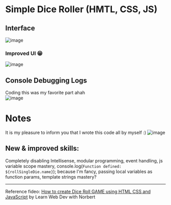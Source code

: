 # Simple Dice Roller (HMTL, CSS, JS)
## Interface
![image](https://github.com/user-attachments/assets/8b70a12a-c407-4013-9885-d2767bfbd30e)
### Improved UI :grin:
![image](https://github.com/user-attachments/assets/26c32c27-bd40-4192-9bd7-d664c441d507)

## Console Debugging Logs
Coding this was my favorite part ahah <br/>
![image](https://github.com/user-attachments/assets/8d38fb61-152a-4216-bc76-0ad04db27c74)

# Notes
It is my pleasure to inform you that I wrote this code all by myself :)
![image](https://github.com/user-attachments/assets/bff10a3c-4a09-4a67-bfe1-766125bea6b5) <br/>

## New & improved skills:
Completely disabling Intellisense, modular programming, event handling, js variable scope mastery, console.log(`Function defined: ${rollSingleDie.name}`); because I'm fancy, passing local variables as function params, template strings mastery?

---
Reference fideo: [How to create Dice Roll GAME using HTML CSS and JavaScript](https://youtu.be/Wi-2jF2VC_4) by Learn Web Dev with Norbert
